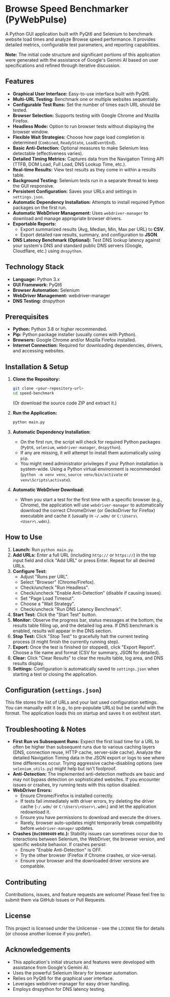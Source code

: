 # Browse Speed Benchmarker (PyWebPulse)

A Python GUI application built with PyQt6 and Selenium to benchmark website load times and analyze Browse speed performance. It provides detailed metrics, configurable test parameters, and reporting capabilities.

**Note:** The initial code structure and significant portions of this application were generated with the assistance of Google's Gemini AI based on user specifications and refined through iterative discussion.

## Features

* **Graphical User Interface:** Easy-to-use interface built with PyQt6.
* **Multi-URL Testing:** Benchmark one or multiple websites sequentially.
* **Configurable Test Runs:** Set the number of times each URL should be tested.
* **Browser Selection:** Supports testing with Google Chrome and Mozilla Firefox.
* **Headless Mode:** Option to run browser tests without displaying the browser window.
* **Flexible Wait Strategies:** Choose how page load completion is determined (`Combined`, `ReadyState`, `LoadEventEnd`).
* **Basic Anti-Detection:** Optional measures to make Selenium less detectable (effectiveness varies).
* **Detailed Timing Metrics:** Captures data from the Navigation Timing API (TTFB, DOM Load, Full Load, DNS Lookup Time, etc.).
* **Real-time Results:** View test results as they come in within a results table.
* **Background Testing:** Selenium tests run in a separate thread to keep the GUI responsive.
* **Persistent Configuration:** Saves your URLs and settings in `settings.json`.
* **Automatic Dependency Installation:** Attempts to install required Python packages on the first run.
* **Automatic WebDriver Management:** Uses `webdriver-manager` to download and manage appropriate browser drivers.
* **Exportable Reports:**
    * Export summarized results (Avg, Median, Min, Max per URL) to **CSV**.
    * Export detailed raw results, summary, and configuration to **JSON**.
* **DNS Latency Benchmark (Optional):** Test DNS lookup latency against your system's DNS and standard public DNS servers (Google, Cloudflare, etc.) using `dnspython`.

## Technology Stack

* **Language:** Python 3.x
* **GUI Framework:** PyQt6
* **Browser Automation:** Selenium
* **WebDriver Management:** webdriver-manager
* **DNS Testing:** dnspython

## Prerequisites

* **Python:** Python 3.8 or higher recommended.
* **Pip:** Python package installer (usually comes with Python).
* **Browsers:** Google Chrome and/or Mozilla Firefox installed.
* **Internet Connection:** Required for downloading dependencies, drivers, and accessing websites.

## Installation & Setup

1.  **Clone the Repository:**
    ```bash
    git clone <your-repository-url>
    cd speed-benchmark
    ```
    (Or download the source code ZIP and extract it.)

2.  **Run the Application:**
    ```bash
    python main.py
    ```

3.  **Automatic Dependency Installation:**
    * On the first run, the script will check for required Python packages (`PyQt6`, `selenium`, `webdriver-manager`, `dnspython`).
    * If any are missing, it will attempt to install them automatically using `pip`.
    * You might need administrator privileges if your Python installation is system-wide. Using a Python virtual environment is recommended (`python -m venv venv`, `source venv/bin/activate` or `venv\Scripts\activate`).

4.  **Automatic WebDriver Download:**
    * When you start a test for the first time with a specific browser (e.g., Chrome), the application will use `webdriver-manager` to automatically download the correct ChromeDriver (or GeckoDriver for Firefox) executable and cache it (usually in `~/.wdm/` or `C:\Users\<User>\.wdm\`).

## How to Use

1.  **Launch:** Run `python main.py`.
2.  **Add URLs:** Enter a full URL (including `http://` or `https://`) in the top input field and click "Add URL" or press Enter. Repeat for all desired URLs.
3.  **Configure Test:**
    * Adjust "Runs per URL".
    * Select "Browser" (Chrome/Firefox).
    * Check/uncheck "Run Headless".
    * Check/uncheck "Enable Anti-Detection" (disable if causing issues).
    * Set "Page Load Timeout".
    * Choose a "Wait Strategy".
    * Check/uncheck "Run DNS Latency Benchmark".
4.  **Start Test:** Click the "Start Test" button.
5.  **Monitor:** Observe the progress bar, status messages at the bottom, the results table filling up, and the detailed log area. If DNS benchmark is enabled, results will appear in the DNS section.
6.  **Stop Test:** Click "Stop Test" to gracefully halt the current testing process (it might finish the currently running step).
7.  **Export:** Once the test is finished (or stopped), click "Export Report". Choose a file name and format (CSV for summary, JSON for detailed).
8.  **Clear:** Click "Clear Results" to clear the results table, log area, and DNS results display.
9.  **Settings:** Configuration is automatically saved to `settings.json` when starting a test or closing the application.

## Configuration (`settings.json`)

This file stores the list of URLs and your last used configuration settings. You can manually edit it (e.g., to pre-populate URLs) but be careful with the format. The application loads this on startup and saves it on exit/test start.

## Troubleshooting & Notes

* **First Run vs Subsequent Runs:** Expect the first load time for a URL to often be higher than subsequent runs due to various caching layers (DNS, connection reuse, HTTP cache, server-side cache). Analyze the detailed Navigation Timing data in the JSON export or logs to see where time differences occur. Trying aggressive cache-disabling options (see `selenium_utils.py`) might help but isn't foolproof.
* **Anti-Detection:** The implemented anti-detection methods are basic and may not bypass detection on sophisticated websites. If you encounter issues or crashes, try running tests with this option disabled.
* **WebDriver Errors:**
    * Ensure Chrome/Firefox is installed correctly.
    * If tests fail immediately with driver errors, try deleting the driver cache (`~/.wdm/` or `C:\Users\<User>\.wdm\`) and let the application redownload it.
    * Ensure you have permissions to download and execute the drivers.
    * Rarely, browser auto-updates might temporarily break compatibility before `webdriver-manager` updates.
* **Crashes (`0xC0000409` etc.):** Stability issues can sometimes occur due to interactions between Selenium, the WebDriver, the browser version, and specific website behavior. If crashes persist:
    * Ensure "Enable Anti-Detection" is OFF.
    * Try the other browser (Firefox if Chrome crashes, or vice-versa).
    * Ensure your browser and the downloaded driver versions are compatible.

## Contributing

Contributions, issues, and feature requests are welcome! Please feel free to submit them via GitHub Issues or Pull Requests.

## License

This project is licensed under the Unlicense - see the `LICENSE` file for details (or choose another license if you prefer).

## Acknowledgements

* This application's initial structure and features were developed with assistance from Google's Gemini AI.
* Uses the powerful Selenium library for browser automation.
* Relies on PyQt6 for the graphical user interface.
* Leverages webdriver-manager for easy driver handling.
* Employs dnspython for DNS latency testing.
